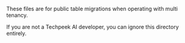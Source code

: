 These files are for public table migrations when operating with multi tenancy.

If you are not a Techpeek AI developer, you can ignore this directory entirely.
